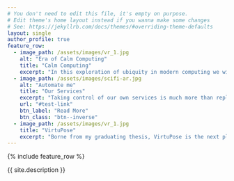 ```yaml
---
# You don't need to edit this file, it's empty on purpose.
# Edit theme's home layout instead if you wanna make some changes
# See: https://jekyllrb.com/docs/themes/#overriding-theme-defaults
layout: single
author_profile: true
feature_row:
  - image_path: /assets/images/vr_1.jpg
    alt: "Era of Calm Computing"
    title: "Calm Computing"
    excerpt: "In this exploration of ubiquity in modern computing we will see how we can both save money, and gain new features as well"
  - image_path: /assets/images/scifi-ar.jpg
    alt: "Automate me"
    title: "Our Services"
    excerpt: "Taking control of our own services is much more than replacing what we have, it is about getting what we want."
    url: "#test-link"
    btn_label: "Read More"
    btn_class: "btn--inverse"
  - image_path: /assets/images/vr_1.jpg
    title: "VirtuPose"
    excerpt: "Borne from my graduating thesis, VirtuPose is the next platform for flexible and cheap pose recognition in VR"
---
```


{% include feature_row %}

{{ site.description }}
